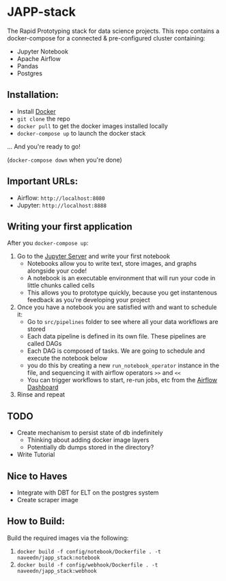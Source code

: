 # JAPP-stack

The Rapid Prototyping stack for data science projects. This repo contains a docker-compose for a connected & pre-configured cluster containing:
 - Jupyter Notebook
 - Apache Airflow
 - Pandas
 - Postgres

## Installation:
 - Install [Docker](https://docs.docker.com/get-docker/)
 - `git clone` the repo
 - `docker pull` to get the docker images installed locally
 - `docker-compose up` to launch the docker stack

 ... And you're ready to go!

 (`docker-compose down` when you're done)

## Important URLs:
 - Airflow: `http://localhost:8080`
 - Jupyter: `http://localhost:8888`

## Writing your first application
After you `docker-compose up`:
1. Go to the [Jupyter Server](http://localhost:8888) and write your first notebook
    - Notebooks allow you to write text, store images, and graphs alongside your code!
    - A notebook is an executable environment that will run your code in little chunks called cells
    - This allows you to prototype quickly, because you get instantenous feedback as you're developing your project
2. Once you have a notebook you are satisfied with and want to schedule it:
    - Go to `src/pipelines` folder to see where all your data workflows are stored
    - Each data pipeline is defined in its own file. These pipelines are called DAGs
    - Each DAG is composed of tasks. We are going to schedule and execute the notebook below
    - you do this by creating a new `run_notebook_operator` instance in the file, and sequencing it with airflow operators `>>` and `<<`
    - You can trigger workflows to start, re-run jobs, etc from the [Airflow Dashboard](http://localhost:8080)
3. Rinse and repeat
## TODO
- Create mechanism to persist state of db indefinitely
    - Thinking about adding docker image layers
    - Potentially db dumps stored in the directory?
- Write Tutorial

## Nice to Haves
- Integrate with DBT for ELT on the postgres system
- Create scraper image

## How to Build:
Build the required images via the following:
1. `docker build -f config/notebook/Dockerfile . -t naveedn/japp_stack:notebook`
1. `docker build -f config/webhook/Dockerfile . -t naveedn/japp_stack:webhook`
